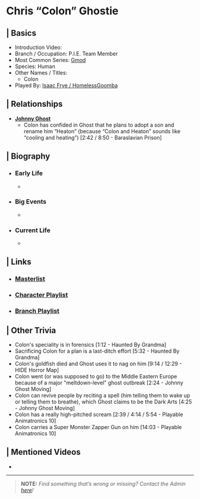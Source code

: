 # Chris “Colon” Ghostie  


## | Basics  
- Introduction Video: []()  
- Branch / Occupation: P.I.E. Team Member  
- Most Common Series: [Gmod]()  
- Species: Human  
- Other Names / Titles:   
  - Colon  
- Played By: [Isaac Frye / HomelessGoomba]()  


## | Relationships  
- [**Johnny Ghost**]()  
  - Colon has confided in Ghost that he plans to adopt a son and rename him “Heaton” (because “Colon and Heaton” sounds like “cooling and heating”) [2:42 / 8:50 - Baraslavian Prison]


## | Biography  
- ### Early Life  
  -   
- ### Big Events  
  -   
- ### Current Life  
  -   

 
## | Links  
- ### [Masterlist]()  
- ### [Character Playlist]()  
- ### [Branch Playlist]()  


## | Other Trivia  
- Colon's speciality is in forensics [1:12 - Haunted By Grandma]
- Sacrificing Colon for a plan is a last-ditch effort [5:32 - Haunted By Grandma]
- Colon's goldfish died and Ghost uses it to nag on him [9:14 / 12:29 - HIDE Horror Map]
- Colon went (or was supposed to go) to the Middle Eastern Europe because of a major "meltdown-level" ghost outbreak [2:24 - Johnny Ghost Moving]
- Colon can revive people by reciting a spell (him telling them to wake up or telling them to breathe), which Ghost claims to be the Dark Arts [4:25 - Johnny Ghost Moving]
- Colon has a really high-pitched scream [2:39 / 4:14 / 5:54 - Playable Animatronics 10]
- Colon carries a Super Monster Zapper Gun on him [14:03 - Playable Animatronics 10]

## | Mentioned Videos
- 

----

> **NOTE:** *Find something that’s wrong or missing? Contact the Admin [here](./chapter_2.md)!*